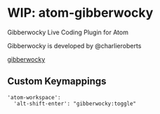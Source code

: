 # WIP: atom-gibberwocky

Gibberwocky Live Coding Plugin for Atom

Gibberwocky is developed by @charlieroberts

[gibberwocky](https://github.com/charlieroberts/gibberwocky)

## Custom Keymappings

```
'atom-workspace':
  'alt-shift-enter': "gibberwocky:toggle"
```
